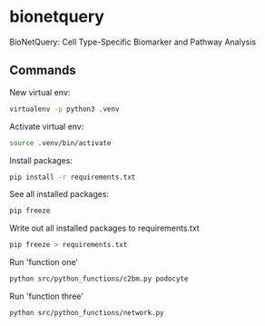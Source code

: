 # bionetquery
BioNetQuery: Cell Type-Specific Biomarker and Pathway Analysis

## Commands
New virtual env:
```sh
virtualenv -p python3 .venv
```

Activate virtual env:
```sh
source .venv/bin/activate
```

Install packages: 
```sh
pip install -r requirements.txt
```

See all installed packages:
```sh
pip freeze
```

Write out all installed packages to requirements.txt
```sh
pip freeze > requirements.txt
```

Run 'function one'
```sh
python src/python_functions/c2bm.py podocyte
```

Run 'function three'
```sh
python src/python_functions/network.py
```